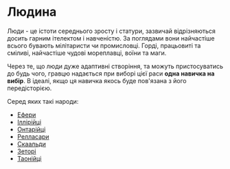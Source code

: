# Людина
Люди - це істоти середнього зросту і статури, зазвичай відрізняються досить гарним ітелектом і навченістю. За поглядами вони найчастіше всього бувають мілітаристи чи промисловці. Горді, працьовиті та сміливі, найчастіше чудові мореплавці, воїни та маги.

Через те, що люди дуже адаптивні створіння, та можуть пристосуватись до будь чого, гравцю надається при виборі цієї раси **одна навичка на вибір**. В ідеалі, якщо ця навичка якось буде пов'язана з його передісторією.

Серед яких такі народи:
* [Ефери](/docs/races/human/efers.md)
* [Іллірійці](/docs/races/human/illirians.md)
* [Онтарійці](/docs/races/human/ontarians.md)
* [Релласари](/docs/races/human/rellasars.md)
* [Скаальди](/docs/races/human/skaalds.md)
* [Зеторі](/docs/races/human/zetori.md)
* [Таонійці](/docs/races/human/taonians.md)